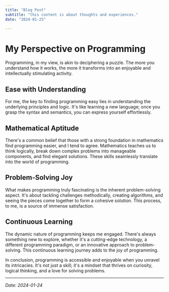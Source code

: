 ```yaml
---
title: "Blog Post"
subtitle: "this content is about thoughts and experiences."
date: "2024-01-25"

---
```



# My Perspective on Programming

Programming, in my view, is akin to deciphering a puzzle. The more you understand how it works, the more it transforms into an enjoyable and intellectually stimulating activity.

## Ease with Understanding

For me, the key to finding programming easy lies in understanding the underlying principles and logic. It's like learning a new language; once you grasp the syntax and semantics, you can express yourself effortlessly.

## Mathematical Aptitude

There's a common belief that those with a strong foundation in mathematics find programming easier, and I tend to agree. Mathematics teaches us to think logically, break down complex problems into manageable components, and find elegant solutions. These skills seamlessly translate into the world of programming.

## Problem-Solving Joy

What makes programming truly fascinating is the inherent problem-solving aspect. It's about tackling challenges methodically, creating algorithms, and seeing the pieces come together to form a cohesive solution. This process, to me, is a source of immense satisfaction.

## Continuous Learning

The dynamic nature of programming keeps me engaged. There's always something new to explore, whether it's a cutting-edge technology, a different programming paradigm, or an innovative approach to problem-solving. This continuous learning journey adds to the joy of programming.

In conclusion, programming is accessible and enjoyable when you unravel its intricacies. It's not just a skill; it's a mindset that thrives on curiosity, logical thinking, and a love for solving problems.

---

*Date: 2024-01-24*
